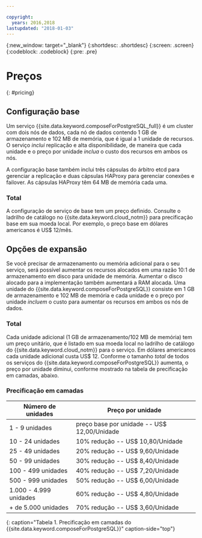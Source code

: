 ```yaml
---

copyright:
  years: 2016,2018
lastupdated: "2018-01-03"
---
```


{:new_window: target="_blank"}
{:shortdesc: .shortdesc}
{:screen: .screen}
{:codeblock: .codeblock}
{:pre: .pre}

# Preços
{: #pricing}

## Configuração base
Um serviço {{site.data.keyword.composeForPostgreSQL_full}} é um cluster com dois nós de dados, cada nó de dados contendo 1 GB de armazenamento e 102 MB de memória, que é igual a 1 unidade de recursos. O serviço _inclui_ replicação e alta disponibilidade, de maneira que cada unidade e o preço por unidade _inclua_ o custo dos recursos em ambos os nós.

A configuração base também inclui três cápsulas do árbitro etcd para gerenciar a replicação e duas cápsulas HAProxy para gerenciar conexões e failover. As cápsulas HAProxy têm 64 MB de memória cada uma.

### Total
A configuração de serviço de base tem um preço definido. Consulte o ladrilho de catálogo no {{site.data.keyword.cloud_notm}} para precificação base em sua moeda local. Por exemplo, o preço base em dólares americanos é US$ 12/mês.

## Opções de expansão
Se você precisar de armazenamento ou memória adicional para o seu serviço, será possível aumentar os recursos alocados em uma razão 10:1 de armazenamento em disco para unidade de memória. Aumentar o disco alocado para a implementação também aumentará a RAM alocada. Uma unidade do {{site.data.keyword.composeForPostgreSQL}} consiste em 1 GB de armazenamento e 102 MB de memória e cada unidade e o preço por unidade _incluem_ o custo para aumentar os recursos em ambos os nós de dados.

### Total
Cada unidade adicional (1 GB de armazenamento/102 MB de memória) tem um preço unitário, que é listado em sua moeda local no ladrilho de catálogo do {{site.data.keyword.cloud_notm}} para o serviço. Em dólares americanos cada unidade adicional custa US$ 12. Conforme o tamanho _total_ de todos os serviços do {{site.data.keyword.composeForPostgreSQL}} aumenta, o preço por unidade diminui, conforme mostrado na tabela de precificação em camadas, abaixo.

### Precificação em camadas
Número de unidades|Preço por unidade
----------|-----------
1 - 9 unidades|preço base por unidade -- US$ 12,00/Unidade
10 - 24 unidades|10% redução -- US$ 10,80/Unidade
25 - 49 unidades|20% redução -- US$ 9,60/Unidade
50 - 99 unidades|30% redução -- US$ 8,40/Unidade
100 - 499 unidades|40% redução -- US$ 7,20/Unidade
500 - 999 unidades|50% redução -- US$ 6,00/Unidade
1.000 - 4.999 unidades|60% redução -- US$ 4,80/Unidade
+ de 5.000 unidades|70% redução -- US$ 3,60/Unidade
{: caption="Tabela 1. Precificação em camadas do {{site.data.keyword.composeForPostgreSQL}}" caption-side="top"}
